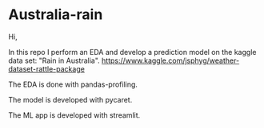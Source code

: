 # Australia-rain

Hi,

In this repo I perform an EDA and develop a prediction model on the kaggle data set: "Rain in Australia".
https://www.kaggle.com/jsphyg/weather-dataset-rattle-package 

The EDA is done with pandas-profiling.

The model is developed with pycaret.

The ML app is developed with streamlit.
